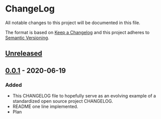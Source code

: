 # ChangeLog
All notable changes to this project will be documented in this file.

The format is based on [Keep a Changelog](http://keepachangelog.com/en/1.0.0/)
and this project adheres to [Semantic Versioning](http://semver.org/spec/v2.0.0.html).

## [Unreleased]

## [0.0.1] - 2020-06-19
### Added
- This CHANGELOG file to hopefully serve as an evolving example of a standardized open source project CHANGELOG.
- README one line implemented.
- Plan

[Unreleased]: https://github.com/My-Novel-Management/mangadou/compare/v0.0.1...HEAD
[0.0.1]: https://github.com/My-Novel-Management/mangadou/releases/v0.0.1
